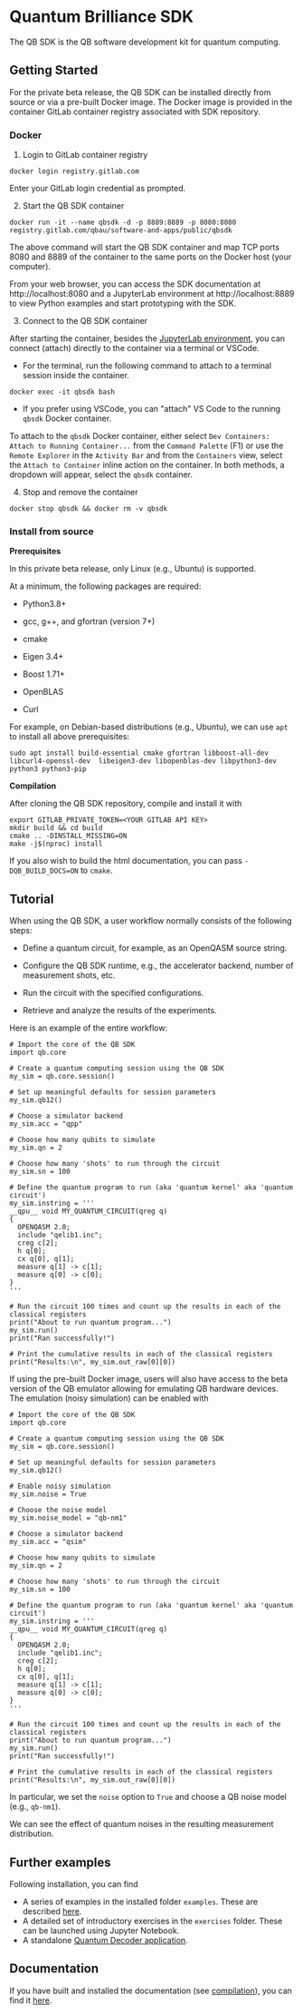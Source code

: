 # Quantum Brilliance SDK

The QB SDK is the QB software development kit for quantum computing.

## Getting Started

For the private beta release, the QB SDK can be installed directly from source or via a pre-built Docker image. The Docker image is provided in the container GitLab container registry associated with SDK repository.

### Docker

1. Login to GitLab container registry

```
docker login registry.gitlab.com
```

Enter your GitLab login credential as prompted.

2. Start the QB SDK container

```
docker run -it --name qbsdk -d -p 8889:8889 -p 8080:8080 registry.gitlab.com/qbau/software-and-apps/public/qbsdk
```

The above command will start the QB SDK container and map TCP ports 8080 and 8889 of the container to the same ports on the Docker host (your computer).

From your web browser, you can access the SDK documentation at http://localhost:8080 and a JupyterLab environment at http://localhost:8889 to view Python examples and start prototyping with the SDK.

3. Connect to the QB SDK container

After starting the container, besides the [JupyterLab environment](http://localhost:8889), you can connect (attach) directly to the container via a terminal or VSCode.

- For the terminal, run the following command to attach to a terminal session inside the container.

```
docker exec -it qbsdk bash
```

- If you prefer using VSCode, you can "attach" VS Code to the  running `qbsdk` Docker container.

To attach to the `qbsdk` Docker container, either select `Dev Containers: Attach to Running Container...` from the `Command Palette` (F1) or use the `Remote Explorer` in the `Activity Bar` and from the `Containers` view, select the `Attach to Container` inline action on the container. In both methods, a dropdown will appear, select the `qbsdk` container.

4. Stop and remove the container

```
docker stop qbsdk && docker rm -v qbsdk
```

### Install from source

**Prerequisites**

In this private beta release, only Linux (e.g., Ubuntu) is supported.

At a minimum, the following packages are required:

- Python3.8+

- gcc, g++, and gfortran  (version 7+)

- cmake

- Eigen 3.4+

- Boost 1.71+

- OpenBLAS

- Curl


For example, on Debian-based distributions (e.g., Ubuntu), we can use `apt` to install all above prerequisites:

```
sudo apt install build-essential cmake gfortran libboost-all-dev libcurl4-openssl-dev  libeigen3-dev libopenblas-dev libpython3-dev python3 python3-pip
```

**Compilation**

<a name="compilation"></a>

After cloning the QB SDK repository, compile and install it with

```
export GITLAB_PRIVATE_TOKEN=<YOUR GITLAB API KEY>
mkdir build && cd build
cmake .. -DINSTALL_MISSING=ON
make -j$(nproc) install
```

If you also wish to build the html documentation, you can pass `-DQB_BUILD_DOCS=ON` to `cmake`.

## Tutorial

When using the QB SDK, a user workflow normally consists of the following steps:

- Define a quantum circuit, for example, as an OpenQASM source string.

- Configure the QB SDK runtime, e.g., the accelerator backend, number of measurement shots, etc.

- Run the circuit with the specified configurations.

- Retrieve and analyze the results of the experiments.

Here is an example of the entire workflow:

```
# Import the core of the QB SDK
import qb.core

# Create a quantum computing session using the QB SDK
my_sim = qb.core.session()

# Set up meaningful defaults for session parameters
my_sim.qb12()

# Choose a simulator backend
my_sim.acc = "qpp"

# Choose how many qubits to simulate
my_sim.qn = 2

# Choose how many 'shots' to run through the circuit
my_sim.sn = 100

# Define the quantum program to run (aka 'quantum kernel' aka 'quantum circuit')
my_sim.instring = '''
__qpu__ void MY_QUANTUM_CIRCUIT(qreg q)
{
  OPENQASM 2.0;
  include "qelib1.inc";
  creg c[2];
  h q[0];
  cx q[0], q[1];
  measure q[1] -> c[1];
  measure q[0] -> c[0];
}
'''

# Run the circuit 100 times and count up the results in each of the classical registers
print("About to run quantum program...")
my_sim.run()
print("Ran successfully!")

# Print the cumulative results in each of the classical registers
print("Results:\n", my_sim.out_raw[0][0])
```

If using the pre-built Docker image, users will also have access to the beta version of the QB emulator allowing for emulating QB hardware devices. The emulation (noisy simulation) can be enabled with

```
# Import the core of the QB SDK
import qb.core

# Create a quantum computing session using the QB SDK
my_sim = qb.core.session()

# Set up meaningful defaults for session parameters
my_sim.qb12()

# Enable noisy simulation
my_sim.noise = True

# Choose the noise model
my_sim.noise_model = "qb-nm1"

# Choose a simulator backend
my_sim.acc = "qsim"

# Choose how many qubits to simulate
my_sim.qn = 2

# Choose how many 'shots' to run through the circuit
my_sim.sn = 100

# Define the quantum program to run (aka 'quantum kernel' aka 'quantum circuit')
my_sim.instring = '''
__qpu__ void MY_QUANTUM_CIRCUIT(qreg q)
{
  OPENQASM 2.0;
  include "qelib1.inc";
  creg c[2];
  h q[0];
  cx q[0], q[1];
  measure q[1] -> c[1];
  measure q[0] -> c[0];
}
'''

# Run the circuit 100 times and count up the results in each of the classical registers
print("About to run quantum program...")
my_sim.run()
print("Ran successfully!")

# Print the cumulative results in each of the classical registers
print("Results:\n", my_sim.out_raw[0][0])
```

In particular, we set the `noise` option to `True` and choose a QB noise model (e.g., `qb-nm1`).

We can see the effect of quantum noises in the resulting measurement distribution.

## Further examples ##

Following installation, you can find 

- A series of examples in the installed folder `examples`.  These are described [here](examples/README.md).
- A detailed set of introductory exercises in the `exercises` folder.  These can be launched using Jupyter Notebook.
- A standalone [Quantum Decoder application](docs/README_decoder.md).

## Documentation
If you have built and installed the documentation (see [compilation](#compilation)), you can find it [here](docs/html/index.html).
